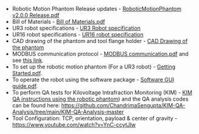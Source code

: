 * Robotic Motion Phantom Release updates                                 -   [RoboticMotionPhantom v2.0.0 Release.pdf](https://github.com/Image-X-Institute/6-DoF-Robotic-Motion-Phantom/blob/main/Documentation/6DoF/RoboticMotionPhantom%20v2.0.0%20Release.pdf)
* Bill of Materials                                                      -   [Bill of Materials.pdf](https://github.com/Image-X-Institute/6-DoF-Robotic-Motion-Phantom/blob/main/Documentation/6DoF/Bill%20of%20materials.pdf)
* UR3 robot specifications                                                -   [UR3 Robot specification](https://www.universal-robots.com/products/ur3-robot/)
* UR16 robot specifications                                               - [UR16 robot specification](https://www.universal-robots.com/products/ur16-robot/)
* CAD drawing of the phantom and tool flange holder                      -   [CAD Drawing of the phantom](https://github.com/Image-X-Institute/6-DoF-Robotic-Motion-Phantom/tree/main/Documentation/CAD%20Drawing%20of%20the%20phantom)
* MODBUS communication protocol                                          -   [MODBUS communication.pdf](https://github.com/Image-X-Institute/6-DoF-Robotic-Motion-Phantom/blob/main/Documentation/6DoF/MODBUS%20communication.pdf) and see [this link](https://www.universal-robots.com/articles/ur/modbus-server/).
* To set up the robotic motion phantom (For a UR3 robot)                 -   [Getting Started.pdf](https://github.com/Image-X-Institute/6-DoF-Robotic-Motion-Phantom/blob/main/Documentation/6DoF/Getting%20Started.pdf). 
* To operate the robot using the software package                        -   [Software GUI guide.pdf](https://github.com/Image-X-Institute/6-DoF-Robotic-Motion-Phantom/blob/main/Documentation/6DoF/Software%20GUI%20Guide.pdf). 
* To perform QA tests for Kilovoltage Intrafraction Monitoring (KIM)     -   [KIM QA instructions using the robotic phantom](https://github.com/Image-X-Institute/6-DoF-Robotic-Motion-Phantom/blob/main/Documentation/6DoF/KIM%20QA%20Instructions.pdf)) and the QA analysis codes can be found here: https://github.com/ChandrimaSengupta/KIM-QA-Analysis/tree/main/KIM-QA-Analysis-master
* Tool Configuration: TCP, orientation, payload & center of gravity      -    https://www.youtube.com/watch?v=YnC-ccytJlw
